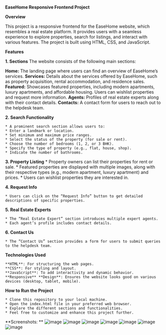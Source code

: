 **EaseHome Responsive Frontend Project**

**Overview**

This project is a responsive frontend for the EaseHome website, which resembles a real estate platform. It provides users with a seamless experience to explore properties, search for listings, and interact with various features. The project is built using HTML, CSS, and JavaScript.


**Features**

 **1. Sections**
       The website consists of the following main sections:

**Home:** The landing page where users can find an overview of EaseHome’s services.
**Services:** Details about the services offered by EaseHome, such as property acquisition, rental accommodation, and residence sales.
**Featured:** Showcases featured properties, including modern apartments, luxury apartments, and affordable housing. Users can wishlist properties and request more information.
**Agents:** Profiles of real estate experts along with their contact details.
**Contacts:** A contact form for users to reach out to the helpdesk team.

**2. Search Functionality**

    * A prominent search section allows users to:
    * Enter a landmark or location.
    * Set minimum and maximum price ranges.
    * Select the status of the property (for sale or rent).
    * Choose the number of bedrooms (1, 2, or 3 BHK).
    * Specify the type of property (e.g., flat, house, shop).
    * Indicate the number of bathrooms.
    
**3. Property Listing**
    * Property owners can list their properties for rent or sale.
    * Featured properties are displayed with multiple images, along with their respective types (e.g., modern apartment, luxury apartment) and prices.
    * Users can wishlist properties they are interested in.
    
**4. Request Info**

    * Users can click on the “Request Info” button to get detailed descriptions of specific properties.
    
**5. Real Estate Experts**

    * The “Real Estate Expert” section introduces multiple expert agents.
    * Each agent’s profile includes contact details.
    
**6. Contact Us**

    * The “Contact Us” section provides a form for users to submit queries to the helpdesk team.
    
**Technologies Used**

    **HTML**: For structuring the web pages.
    **CSS**: For styling and layout.
    **JavaScript**: To add interactivity and dynamic behavior.
    **Responsive** **Design**: Ensures the website looks good on various devices (desktop, tablet, mobile).
 
**How to Run the Project**

    * Clone this repository to your local machine.
    * Open the index.html file in your preferred web browser.
    * Explore the different sections and functionalities.
    * Feel free to customize and enhance this project further.
    
**Screenshots: **
![image](https://github.com/priyanshu1947/EaseHome_project/assets/70458921/ee066e4d-7804-4bc6-853b-77f7a45d1748)
![image](https://github.com/priyanshu1947/EaseHome_project/assets/70458921/cdc8037c-474a-4499-a3e0-287cf9db3f2c)
![image](https://github.com/priyanshu1947/EaseHome_project/assets/70458921/161945ef-402e-4409-8d30-fcf39b804fe5)
![image](https://github.com/priyanshu1947/EaseHome_project/assets/70458921/3846f167-a516-493a-86d2-242983ec9e3d)
![image](https://github.com/priyanshu1947/EaseHome_project/assets/70458921/1e7173ca-24d7-4adf-ae95-51954ae143a6)
![image](https://github.com/priyanshu1947/EaseHome_project/assets/70458921/fc58a3ff-1d21-400c-8c66-7bd36255b146)
![image](https://github.com/priyanshu1947/EaseHome_project/assets/70458921/c56b4749-31d1-41c9-8dbe-0e10b2add56f)







